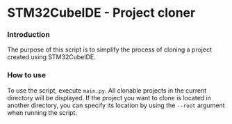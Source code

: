 # **STM32CubeIDE - Project cloner**

### Introduction

The purpose of this script is to simplify the process of cloning a project created using STM32CubeIDE.

### How to use

To use the script, execute `main.py`. All clonable projects in the current directory will be displayed. If the project you want to clone is located in another directory, you can specify its location by using the `--root` argument when running the script.
